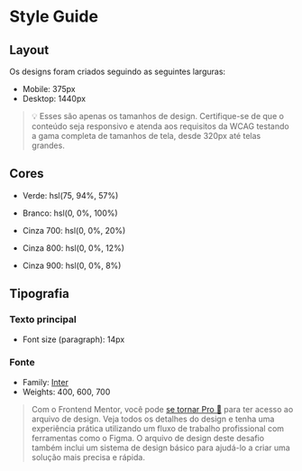 # Style Guide

## Layout

Os designs foram criados seguindo as seguintes larguras:

- Mobile: 375px
- Desktop: 1440px

> 💡 Esses são apenas os tamanhos de design. Certifique-se de que o conteúdo seja responsivo e atenda aos requisitos da WCAG testando a gama completa de tamanhos de tela, desde 320px até telas grandes.

## Cores

- Verde: hsl(75, 94%, 57%)

- Branco: hsl(0, 0%, 100%)

- Cinza 700: hsl(0, 0%, 20%)
- Cinza 800: hsl(0, 0%, 12%)
- Cinza 900: hsl(0, 0%, 8%)

## Tipografia

### Texto principal

- Font size (paragraph): 14px

### Fonte

- Family: [Inter](https://fonts.google.com/specimen/Inter)
- Weights: 400, 600, 700

> Com o Frontend Mentor, você pode [se tornar Pro 💎](https://www.frontendmentor.io/pro) para ter acesso ao arquivo de design. Veja todos os detalhes do design e tenha uma experiência prática utilizando um fluxo de trabalho profissional com ferramentas como o Figma. O arquivo de design deste desafio também inclui um sistema de design básico para ajudá-lo a criar uma solução mais precisa e rápida.